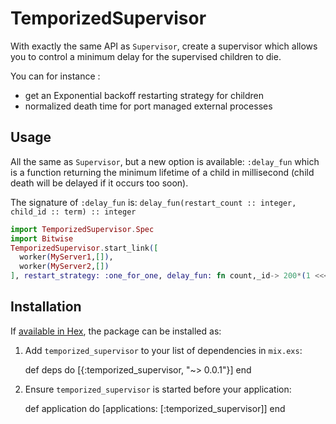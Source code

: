 # TemporizedSupervisor

With exactly the same API as `Supervisor`, create a supervisor which allows you
to control a minimum delay for the supervised children to die.

You can for instance : 

- get an Exponential backoff restarting strategy for children
- normalized death time for port managed external processes 

## Usage

All the same as `Supervisor`, but a new option is available: `:delay_fun` which is a
function returning the minimum lifetime of a child in millisecond (child death will be delayed
if it occurs too soon).

The signature of `:delay_fun` is: `delay_fun(restart_count :: integer, child_id :: term) :: integer`

```Elixir
import TemporizedSupervisor.Spec
import Bitwise
TemporizedSupervisor.start_link([
  worker(MyServer1,[]),
  worker(MyServer2,[])
], restart_strategy: :one_for_one, delay_fun: fn count,_id-> 200*(1 <<< count) end)
```

## Installation

If [available in Hex](https://hex.pm/docs/publish), the package can be installed as:

  1. Add `temporized_supervisor` to your list of dependencies in `mix.exs`:

        def deps do
          [{:temporized_supervisor, "~> 0.0.1"}]
        end

  2. Ensure `temporized_supervisor` is started before your application:

        def application do
          [applications: [:temporized_supervisor]]
        end

